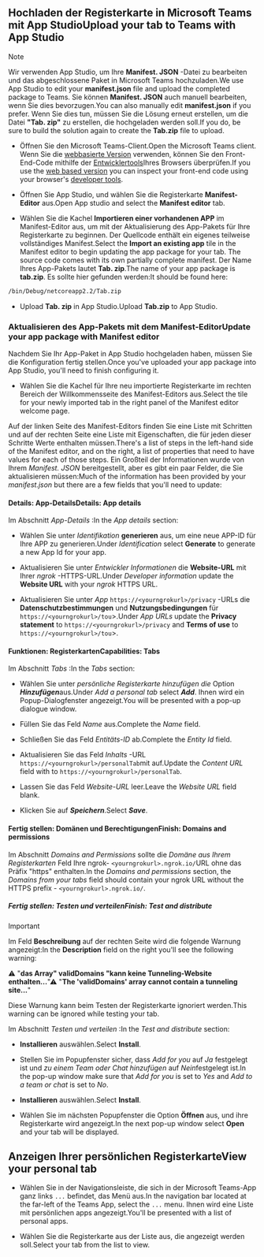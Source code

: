## <a name="upload-your-tab-to-teams-with-app-studio"></a><span data-ttu-id="ec992-101">Hochladen der Registerkarte in Microsoft Teams mit App Studio</span><span class="sxs-lookup"><span data-stu-id="ec992-101">Upload your tab to Teams with App Studio</span></span>

>[!NOTE]
> <span data-ttu-id="ec992-102">Wir verwenden App Studio, um Ihre **Manifest. JSON** -Datei zu bearbeiten und das abgeschlossene Paket in Microsoft Teams hochzuladen.</span><span class="sxs-lookup"><span data-stu-id="ec992-102">We use App Studio to edit your **manifest.json** file and upload the completed package to Teams.</span></span> <span data-ttu-id="ec992-103">Sie können **Manifest. JSON** auch manuell bearbeiten, wenn Sie dies bevorzugen.</span><span class="sxs-lookup"><span data-stu-id="ec992-103">You can also manually edit **manifest.json** if you prefer.</span></span> <span data-ttu-id="ec992-104">Wenn Sie dies tun, müssen Sie die Lösung erneut erstellen, um die Datei **"Tab. zip"** zu erstellen, die hochgeladen werden soll.</span><span class="sxs-lookup"><span data-stu-id="ec992-104">If you do, be sure to build the solution again to create the **Tab.zip** file to upload.</span></span>

- <span data-ttu-id="ec992-105">Öffnen Sie den Microsoft Teams-Client.</span><span class="sxs-lookup"><span data-stu-id="ec992-105">Open the Microsoft Teams client.</span></span> <span data-ttu-id="ec992-106">Wenn Sie die [webbasierte Version](https://teams.microsoft.com) verwenden, können Sie den Front-End-Code mithilfe der [Entwicklertools](~/tabs/how-to/developer-tools.md)Ihres Browsers überprüfen.</span><span class="sxs-lookup"><span data-stu-id="ec992-106">If you use the [web based version](https://teams.microsoft.com) you can inspect your front-end code using your browser's [developer tools](~/tabs/how-to/developer-tools.md).</span></span>

- <span data-ttu-id="ec992-107">Öffnen Sie App Studio, und wählen Sie die Registerkarte **Manifest-Editor** aus.</span><span class="sxs-lookup"><span data-stu-id="ec992-107">Open App studio and select the **Manifest editor** tab.</span></span>

- <span data-ttu-id="ec992-108">Wählen Sie die Kachel **Importieren einer vorhandenen APP** im Manifest-Editor aus, um mit der Aktualisierung des App-Pakets für Ihre Registerkarte zu beginnen. Der Quellcode enthält ein eigenes teilweise vollständiges Manifest.</span><span class="sxs-lookup"><span data-stu-id="ec992-108">Select the **Import an existing app** tile in the Manifest editor to begin updating the app package for your tab. The source code comes with its own partially complete manifest.</span></span> <span data-ttu-id="ec992-109">Der Name Ihres App-Pakets lautet **Tab. zip**.</span><span class="sxs-lookup"><span data-stu-id="ec992-109">The name of your app package is **tab.zip**.</span></span> <span data-ttu-id="ec992-110">Es sollte hier gefunden werden:</span><span class="sxs-lookup"><span data-stu-id="ec992-110">It should be found here:</span></span>

```bash
/bin/Debug/netcoreapp2.2/Tab.zip
```

- <span data-ttu-id="ec992-111">Upload **Tab. zip** in App Studio.</span><span class="sxs-lookup"><span data-stu-id="ec992-111">Upload **Tab.zip** to App Studio.</span></span>

### <a name="update-your-app-package-with-manifest-editor"></a><span data-ttu-id="ec992-112">Aktualisieren des App-Pakets mit dem Manifest-Editor</span><span class="sxs-lookup"><span data-stu-id="ec992-112">Update your app package with Manifest editor</span></span>

<span data-ttu-id="ec992-113">Nachdem Sie Ihr App-Paket in App Studio hochgeladen haben, müssen Sie die Konfiguration fertig stellen.</span><span class="sxs-lookup"><span data-stu-id="ec992-113">Once you've uploaded your app package into App Studio, you'll need to finish configuring it.</span></span>

- <span data-ttu-id="ec992-114">Wählen Sie die Kachel für Ihre neu importierte Registerkarte im rechten Bereich der Willkommensseite des Manifest-Editors aus.</span><span class="sxs-lookup"><span data-stu-id="ec992-114">Select the tile for your newly imported tab in the right panel of the Manifest editor welcome page.</span></span>

<span data-ttu-id="ec992-115">Auf der linken Seite des Manifest-Editors finden Sie eine Liste mit Schritten und auf der rechten Seite eine Liste mit Eigenschaften, die für jeden dieser Schritte Werte enthalten müssen.</span><span class="sxs-lookup"><span data-stu-id="ec992-115">There's a list of steps in the left-hand side of the Manifest editor, and on the right, a list of properties that need to have values for each of those steps.</span></span> <span data-ttu-id="ec992-116">Ein Großteil der Informationen wurde von Ihrem *Manifest. JSON* bereitgestellt, aber es gibt ein paar Felder, die Sie aktualisieren müssen:</span><span class="sxs-lookup"><span data-stu-id="ec992-116">Much of the information has been provided by your *manifest.json* but there are a few fields that you'll need to update:</span></span>

#### <a name="details-app-details"></a><span data-ttu-id="ec992-117">Details: App-Details</span><span class="sxs-lookup"><span data-stu-id="ec992-117">Details: App details</span></span>

<span data-ttu-id="ec992-118">Im Abschnitt *App-Details* :</span><span class="sxs-lookup"><span data-stu-id="ec992-118">In the *App details* section:</span></span>

- <span data-ttu-id="ec992-119">Wählen Sie unter *Identifikation* **generieren** aus, um eine neue APP-ID für Ihre APP zu generieren.</span><span class="sxs-lookup"><span data-stu-id="ec992-119">Under *Identification* select **Generate** to generate a new App Id for your app.</span></span>

- <span data-ttu-id="ec992-120">Aktualisieren Sie unter *Entwickler Informationen* die **Website-URL** mit Ihrer *ngrok* -HTTPS-URL.</span><span class="sxs-lookup"><span data-stu-id="ec992-120">Under *Developer information* update the **Website URL** with your *ngrok* HTTPS URL.</span></span>

- <span data-ttu-id="ec992-121">Aktualisieren Sie unter *App* `https://<yourngrokurl>/privacy` -URLs die **Datenschutzbestimmungen** und **Nutzungsbedingungen** für `https://<yourngrokurl>/tou`>.</span><span class="sxs-lookup"><span data-stu-id="ec992-121">Under *App URLs* update the **Privacy statement** to `https://<yourngrokurl>/privacy` and **Terms of use** to `https://<yourngrokurl>/tou`>.</span></span>

#### <a name="capabilities-tabs"></a><span data-ttu-id="ec992-122">Funktionen: Registerkarten</span><span class="sxs-lookup"><span data-stu-id="ec992-122">Capabilities: Tabs</span></span>

<span data-ttu-id="ec992-123">Im Abschnitt *Tabs* :</span><span class="sxs-lookup"><span data-stu-id="ec992-123">In the *Tabs* section:</span></span>

- <span data-ttu-id="ec992-124">Wählen Sie unter *persönliche Registerkarte hinzufügen die* Option ***Hinzufügen***aus.</span><span class="sxs-lookup"><span data-stu-id="ec992-124">Under *Add a personal tab* select ***Add***.</span></span> <span data-ttu-id="ec992-125">Ihnen wird ein Popup-Dialogfenster angezeigt.</span><span class="sxs-lookup"><span data-stu-id="ec992-125">You will be presented with a pop-up dialogue window.</span></span>

- <span data-ttu-id="ec992-126">Füllen Sie das Feld *Name* aus.</span><span class="sxs-lookup"><span data-stu-id="ec992-126">Complete the *Name* field.</span></span>

- <span data-ttu-id="ec992-127">Schließen Sie das Feld *Entitäts-ID* ab.</span><span class="sxs-lookup"><span data-stu-id="ec992-127">Complete the *Entity Id* field.</span></span>

- <span data-ttu-id="ec992-128">Aktualisieren Sie das Feld *Inhalts* -URL `https://<yourngrokurl>/personalTab`mit auf.</span><span class="sxs-lookup"><span data-stu-id="ec992-128">Update the *Content URL* field with to `https://<yourngrokurl>/personalTab`.</span></span>

- <span data-ttu-id="ec992-129">Lassen Sie das Feld *Website-URL* leer.</span><span class="sxs-lookup"><span data-stu-id="ec992-129">Leave the *Website URL* field blank.</span></span>

- <span data-ttu-id="ec992-130">Klicken Sie auf ***Speichern***.</span><span class="sxs-lookup"><span data-stu-id="ec992-130">Select ***Save***.</span></span>

#### <a name="finish-domains-and-permissions"></a><span data-ttu-id="ec992-131">Fertig stellen: Domänen und Berechtigungen</span><span class="sxs-lookup"><span data-stu-id="ec992-131">Finish: Domains and permissions</span></span>

<span data-ttu-id="ec992-132">Im Abschnitt *Domains and Permissions* sollte die *Domäne aus Ihrem Registerkarten* Feld Ihre ngrok- `<yourngrokurl>.ngrok.io/`URL ohne das Präfix "https" enthalten.</span><span class="sxs-lookup"><span data-stu-id="ec992-132">In the *Domains and permissions* section, the *Domains from your tabs* field should contain your ngrok URL without the HTTPS prefix - `<yourngrokurl>.ngrok.io/`.</span></span>

##### <a name="finish-test-and-distribute"></a><span data-ttu-id="ec992-133">Fertig stellen: Testen und verteilen</span><span class="sxs-lookup"><span data-stu-id="ec992-133">Finish: Test and distribute</span></span>

>[!IMPORTANT]
><span data-ttu-id="ec992-134">Im Feld **Beschreibung** auf der rechten Seite wird die folgende Warnung angezeigt:</span><span class="sxs-lookup"><span data-stu-id="ec992-134">In the **Description** field on the right you'll see the following warning:</span></span>
>
><span data-ttu-id="ec992-135">&#9888; "**das Array" validDomains "kann keine Tunneling-Website enthalten...**"</span><span class="sxs-lookup"><span data-stu-id="ec992-135">&#9888; "**The 'validDomains' array cannot contain a tunneling site...**"</span></span>
>
><span data-ttu-id="ec992-136">Diese Warnung kann beim Testen der Registerkarte ignoriert werden.</span><span class="sxs-lookup"><span data-stu-id="ec992-136">This warning can be ignored while testing your tab.</span></span>

<span data-ttu-id="ec992-137">Im Abschnitt *Testen und verteilen* :</span><span class="sxs-lookup"><span data-stu-id="ec992-137">In the *Test and distribute* section:</span></span>

- <span data-ttu-id="ec992-138">**Installieren** auswählen.</span><span class="sxs-lookup"><span data-stu-id="ec992-138">Select **Install**.</span></span>

- <span data-ttu-id="ec992-139">Stellen Sie im Popupfenster sicher, dass *Add for you* auf *Ja* festgelegt ist und *zu einem Team oder Chat hinzufügen* auf *Nein*festgelegt ist.</span><span class="sxs-lookup"><span data-stu-id="ec992-139">In the pop-up window make sure that *Add for you* is set to *Yes* and *Add to a team or chat* is set to *No*.</span></span>

- <span data-ttu-id="ec992-140">**Installieren** auswählen.</span><span class="sxs-lookup"><span data-stu-id="ec992-140">Select **Install**.</span></span>

- <span data-ttu-id="ec992-141">Wählen Sie im nächsten Popupfenster die Option **Öffnen** aus, und ihre Registerkarte wird angezeigt.</span><span class="sxs-lookup"><span data-stu-id="ec992-141">In the next pop-up window select **Open** and your tab will be displayed.</span></span>

## <a name="view-your-personal-tab"></a><span data-ttu-id="ec992-142">Anzeigen Ihrer persönlichen Registerkarte</span><span class="sxs-lookup"><span data-stu-id="ec992-142">View your personal tab</span></span>

- <span data-ttu-id="ec992-143">Wählen Sie in der Navigationsleiste, die sich in der Microsoft Teams-App ganz links `...` befindet, das Menü aus.</span><span class="sxs-lookup"><span data-stu-id="ec992-143">In the navigation bar located at the far-left of the Teams App, select the `...` menu.</span></span> <span data-ttu-id="ec992-144">Ihnen wird eine Liste mit persönlichen apps angezeigt.</span><span class="sxs-lookup"><span data-stu-id="ec992-144">You'll be presented with a list of personal apps.</span></span>

- <span data-ttu-id="ec992-145">Wählen Sie die Registerkarte aus der Liste aus, die angezeigt werden soll.</span><span class="sxs-lookup"><span data-stu-id="ec992-145">Select your tab from the list to view.</span></span>
